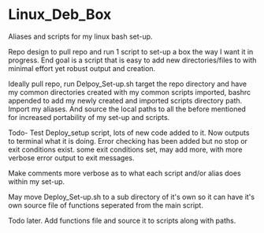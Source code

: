 # Linux_Deb_Box
Aliases and scripts for my linux bash set-up. 

Repo design to pull repo and run 1 script to set-up a box the way I want it in progress. End goal is a script that is easy to add new directories/files to with minimal effort yet robust output and creation.

Ideally pull repo, run Delpoy_Set-up.sh target the repo directory and have my common directories created with my common scripts imported, bashrc appended to add my newly created and imported scripts directory path. Import my aliases. And source the local paths to all the before mentioned for increased portability of my set-up and scripts.

Todo-
Test Deploy_setup script, lots of new code added to it. Now outputs to terminal what it is doing. Error checking has been added
but no stop or exit conditions exist. some exit conditions set, may add more, with more verbose error output to exit messages.

Make comments more verbose as to what each script and/or alias does within my set-up.

May move Deploy_Set-up.sh to a sub directory of it's own so it can have it's own source file of functions seperated from the main script.

Todo later. Add functions file and source it to scripts along with paths.

